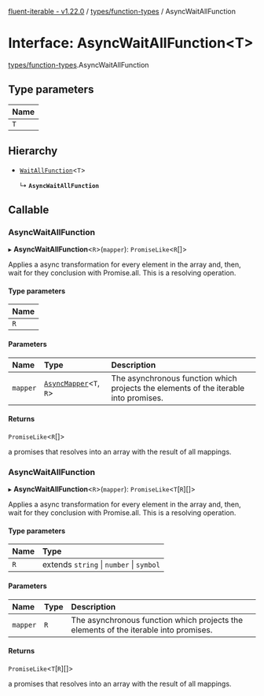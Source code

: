 [fluent-iterable - v1.22.0](../README.md) / [types/function-types](../modules/types_function_types.md) / AsyncWaitAllFunction

# Interface: AsyncWaitAllFunction<T\>

[types/function-types](../modules/types_function_types.md).AsyncWaitAllFunction

## Type parameters

| Name |
| :------ |
| `T` |

## Hierarchy

- [`WaitAllFunction`](types_function_types.WaitAllFunction.md)<`T`\>

  ↳ **`AsyncWaitAllFunction`**

## Callable

### AsyncWaitAllFunction

▸ **AsyncWaitAllFunction**<`R`\>(`mapper`): `PromiseLike`<`R`[]\>

Applies a async transformation for every element in the array and, then, wait for they conclusion with Promise.all. This is a resolving operation.

#### Type parameters

| Name |
| :------ |
| `R` |

#### Parameters

| Name | Type | Description |
| :------ | :------ | :------ |
| `mapper` | [`AsyncMapper`](index.AsyncMapper.md)<`T`, `R`\> | The asynchronous function which projects the elements of the iterable into promises. |

#### Returns

`PromiseLike`<`R`[]\>

a promises that resolves into an array with the result of all mappings.

### AsyncWaitAllFunction

▸ **AsyncWaitAllFunction**<`R`\>(`mapper`): `PromiseLike`<`T`[`R`][]\>

Applies a async transformation for every element in the array and, then, wait for they conclusion with Promise.all. This is a resolving operation.

#### Type parameters

| Name | Type |
| :------ | :------ |
| `R` | extends `string` \| `number` \| `symbol` |

#### Parameters

| Name | Type | Description |
| :------ | :------ | :------ |
| `mapper` | `R` | The asynchronous function which projects the elements of the iterable into promises. |

#### Returns

`PromiseLike`<`T`[`R`][]\>

a promises that resolves into an array with the result of all mappings.
